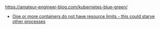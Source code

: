 https://amateur-engineer-blog.com/kubernetes-blue-green/
- [One or more containers do not have resource limits - this could starve other processes](https://devpress.csdn.net/k8s/62fd664c7e668234661921e8.html)
